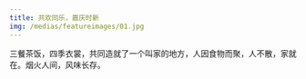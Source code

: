 ```yaml
---
title: 共欢同乐，嘉庆时新
img: /medias/featureimages/01.jpg
---
```

三餐茶饭，四季衣裳，共同造就了一个叫家的地方，人因食物而聚，人不散，家就在。烟火人间，风味长存。


